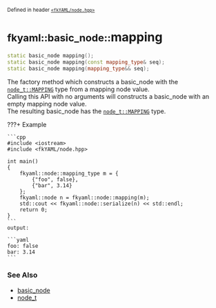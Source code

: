 <small>Defined in header [`<fkYAML/node.hpp>`](https://github.com/fktn-k/fkYAML/blob/develop/include/fkYAML/node.hpp)</small>

# <small>fkyaml::basic_node::</small>mapping

```cpp
static basic_node mapping();
static basic_node mapping(const mapping_type& seq);
static basic_node mapping(mapping_type&& seq);
```

The factory method which constructs a basic_node with the [`node_t::MAPPING`](node_t.md) type from a mapping node value.  
Calling this API with no arguments will constructs a basic_node with an empty mapping node value.  
The resulting basic_node has the [`node_t::MAPPING`](node_t.md) type.  

???+ Example

    ```cpp
    #include <iostream>
    #include <fkYAML/node.hpp>

    int main()
    {
        fkyaml::node::mapping_type m = {
            {"foo", false},
            {"bar", 3.14}
        };
        fkyaml::node n = fkyaml::node::mapping(m);
        std::cout << fkyaml::node::serialize(n) << std::endl;
        return 0;
    }
    ```
    output:

    ```yaml
    foo: false
    bar: 3.14
    ```


### **See Also**

* [basic_node](index.md)
* [node_t](node_t.md)
